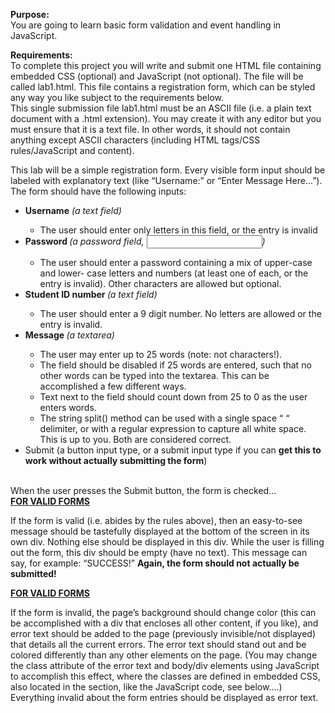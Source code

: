 <p>
  <strong>Purpose:</strong><br> 
  You are going to learn basic form validation and event handling in JavaScript.
</p>

<p>
  <strong>Requirements:</strong><br>
    To complete this project you will write and submit one HTML file containing embedded CSS (optional) and JavaScript (not optional). The file will be called lab1.html. This file contains a registration form, which can be styled any way you like subject to the requirements below.<br>
  This single submission file lab1.html must be an ASCII file (i.e. a plain text document with a .html extension). You may create it with any editor but you must ensure that it is a text file. In other words, it should not contain anything except ASCII characters (including HTML tags/CSS rules/JavaScript and content).
</p>

<p>
  This lab will be a simple registration form. Every visible form input should be labeled with explanatory text (like “Username:” or “Enter Message Here…”). The form should have the following inputs:
  <ul>
  <li><strong>Username</strong> <em>(a text field)</em></li>
  <ul>
    <li>The user should enter only letters in this field, or the entry is invalid</li>
  </ul>
  <li><strong>Password </strong><em>(a password field, <input type=”password”>)</em></li>
  <ul>
    <li>The user should enter a password containing a mix of upper-­case and lower-­ case letters and numbers (at least one of each, or the entry is invalid). Other characters are allowed but optional.</li>
  </ul>
  <li><strong>Student ID number </strong><em>(a text field)</em></li>
  <ul>
    <li>The user should enter a 9 digit number. No letters are allowed or the entry is invalid.</li>
  </ul>
  <li><strong>Message </strong><em>(a textarea)</em></li>
  <ul>
    <li>The user may enter up to 25 words (note: not characters!).</li>
    <li>The field should be disabled if 25 words are entered, such that no other words can be typed into the textarea. This can be accomplished a few different ways.</li>
    <li>Text next to the field should count down from 25 to 0 as the user enters words.</li>
    <li>The string split() method can be used with a single space “ “ delimiter, or with a regular expression to capture all white space. This is up to you. Both are considered correct.</li>
  </ul>
  <li>Submit (a button input type, or a submit input type if you can <strong>get this to work without actually submitting the form</strong>)</li>
</ul>
</p>
<br>
  When the user presses the Submit button, the form is checked…<br>
  <strong><u>FOR VALID FORMS</u></strong>
  <p>If the form is valid (i.e. abides by the rules above), then an easy-­to-­see message should be tastefully displayed at the bottom of the screen in its own div. Nothing else should be displayed in this div. While the user is filling out the form, this div should be empty (have no text). This message can say, for example: “SUCCESS!” <strong>Again, the form should not actually be submitted!</strong>
  </p>
<strong><u>FOR VALID FORMS</u></strong>
  <p>If the form is invalid, the page’s background should change color (this can be accomplished with a div that encloses all other content, if you like), and error text should be added to the page (previously invisible/not displayed) that details all the current errors. The error text should stand out and be colored differently than any other elements on the page. (You may change the class attribute of the error text and body/div elements using JavaScript to accomplish this effect, where the classes are defined in embedded CSS, also located in the <head> section, like the JavaScript code, see below….) Everything invalid about the form entries should be displayed as error text.
  </p>
